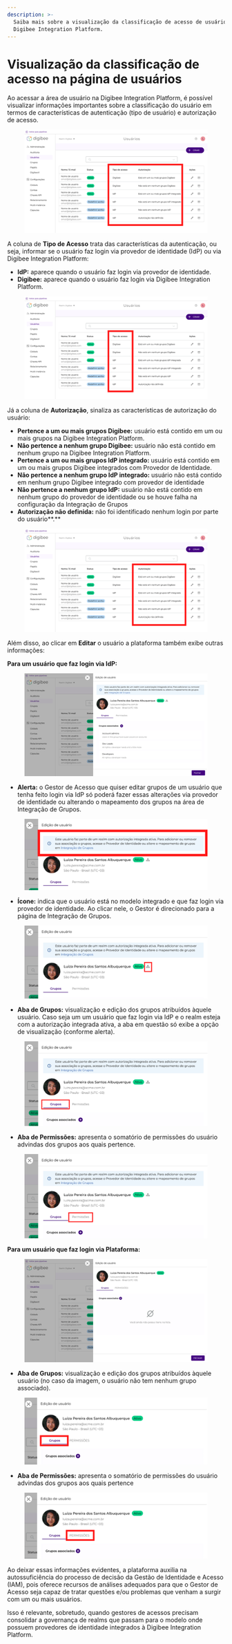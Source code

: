 ```yaml
---
description: >-
  Saiba mais sobre a visualização da classificação de acesso de usuário na
  Digibee Integration Platform.
---
```


# Visualização da classificação de acesso na página de usuários

Ao acessar a área de usuário na Digibee Integration Platform, é possível visualizar informações importantes sobre a classificação do usuário em termos de características de autenticação (tipo de usuário) e autorização de acesso.&#x20;

<figure><img src="../../.gitbook/assets/Design sem nome (17).png" alt=""><figcaption></figcaption></figure>

A coluna de **Tipo de Acesso** trata das características da autenticação, ou seja, informar se o usuário faz login via provedor de identidade (IdP) ou via Digibee Integration Platform:

* **IdP:** aparece quando o usuário faz login via provedor de identidade.
* **Digibee:** aparece quando o usuário faz login via Digibee Integration Platform.

<figure><img src="../../.gitbook/assets/Design sem nome (18).png" alt=""><figcaption></figcaption></figure>

Já a coluna de **Autorização**, sinaliza as características de autorização do usuário:

* **Pertence a um ou mais grupos Digibee:** usuário está contido em um ou mais  grupos na Digibee Integration Platform.
* **Não pertence a nenhum grupo Digibee:** usuário não está contido em nenhum grupo na Digibee Integration Platform.
* **Pertence a um ou mais grupos IdP integrado:** usuário está contido em um ou mais grupos Digibee integrados com Provedor de Identidade.
* **Não pertence a nenhum grupo IdP integrado:** usuário não está contido em nenhum grupo Digibee integrado com provedor de identidade
* **Não pertence a nenhum grupo IdP:**  usuário não está contido em nenhum grupo do provedor de identidade ou se houve falha na configuração da Integração de Grupos
* **Autorização não definida:** não foi identificado nenhum login por parte do usuário**.**

<figure><img src="../../.gitbook/assets/Design sem nome (19) (1).png" alt=""><figcaption></figcaption></figure>

Além disso, ao clicar em **Editar** o usuário a plataforma também exibe outras informações:

**Para um usuário que faz login via IdP:**

<figure><img src="../../.gitbook/assets/Users_List_Sidesheet.png" alt=""><figcaption></figcaption></figure>

* **Alerta:** o Gestor de Acesso que quiser editar grupos de um usuário que tenha feito login via IdP só poderá fazer essas alterações via provedor de identidade ou alterando o mapeamento dos grupos na área de Integração de Grupos.

<figure><img src="../../.gitbook/assets/Imagem 4 (7).png" alt=""><figcaption></figcaption></figure>

* **Ícone:** indica que o usuário está no modelo integrado e que faz login via provedor de identidade. Ao clicar nele, o Gestor é direcionado para a página de Integração de Grupos.

<figure><img src="../../.gitbook/assets/Imagem 5 (2).png" alt=""><figcaption></figcaption></figure>

* **Aba de Grupos:** visualização e edição dos grupos atribuídos àquele usuário. Caso seja um um usuário que faz login via IdP e o realm esteja com a autorização integrada ativa, a aba em questão só exibe a opção de visualização (conforme alerta).

<figure><img src="../../.gitbook/assets/Imagem 6 (3).png" alt=""><figcaption></figcaption></figure>

* **Aba de Permissões:** apresenta o somatório de permissões do usuário advindas dos grupos aos quais pertence.

<figure><img src="../../.gitbook/assets/Imagem 7 (3).png" alt=""><figcaption></figcaption></figure>

**Para um usuário que faz login via Plataforma:**

<figure><img src="../../.gitbook/assets/Imagem 8 (1).png" alt=""><figcaption></figcaption></figure>

* **Aba de Grupos:** visualização e edição dos grupos atribuídos àquele usuário (no caso da imagem, o usuário não tem nenhum grupo associado).

<figure><img src="../../.gitbook/assets/Imagem 9 (3).png" alt=""><figcaption></figcaption></figure>

* **Aba de Permissões:** apresenta o somatório de permissões do usuário advindas dos grupos aos quais pertence

<figure><img src="../../.gitbook/assets/Imagem 10.png" alt=""><figcaption></figcaption></figure>

Ao deixar essas informações evidentes, a plataforma auxilia na autossuficiência do processo de decisão da Gestão de Identidade e Acesso (IAM), pois oferece recursos de análises adequados para que o Gestor de Acesso seja capaz de tratar questões e/ou problemas que venham a surgir com um ou mais usuários.

Isso é relevante, sobretudo, quando gestores de acessos precisam consolidar a governança de realms que passam para o modelo onde possuem provedores de identidade integrados à Digibee Integration Platform.
